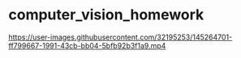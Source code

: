 # computer_vision_homework


https://user-images.githubusercontent.com/32195253/145264701-ff799667-1991-43cb-bb04-5bfb92b3f1a9.mp4

